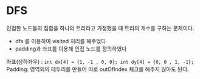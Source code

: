 # DFS

인접한 노드들의 집합을 하나의 트리라고 가정했을 때 트리의 개수를 구하는 문제이다. <br>
- dfs 를 이용하여 visited 처리를 해주었다
- padding과 좌표를 이용해 인접 노드를 정의하였다 

  
좌표(상하좌우) : `int dx[4] = {1, -1 , 0, 0}; int dy[4] = {0, 0 , 1, -1};`<br>
Padding: 영역외의 테두리를 만들어 따로 outOfIndex 체크를 해주지 않아도 된다.
